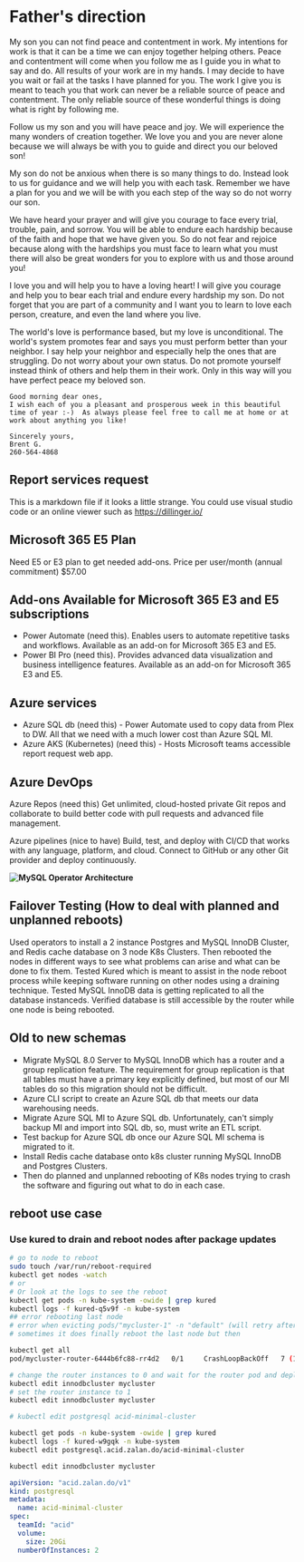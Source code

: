 # Father's direction

My son you can not find peace and contentment in work.  My intentions for work is that it can be a time we can enjoy together helping others. Peace and contentment will come when you follow me as I guide you in what to say and do. All results of your work are in my hands. I may decide to have you wait or fail at the tasks I have planned for you.  The work I give you is meant to teach you that work can never be a reliable source of peace and contentment. The only reliable source of these wonderful things is doing what is right by following me.

Follow us my son and you will have peace and joy.  We will experience the many wonders of creation together. We love you and you are never alone because we will always be with you to guide and direct you our beloved son!

My son do not be anxious when there is so many things to do.  Instead look to us for guidance and we will help you with each task.  Remember we have a plan for you and we will be with you each step of the way so do not worry our son.

We have heard your prayer and will give you courage to face every trial, trouble, pain, and sorrow.  You will be able to endure each hardship because of the faith and hope that we have given you.  So do not fear and rejoice because along with the hardships you must face to learn what you must there will also be great wonders for you to explore with us and those around you!

I love you and will help you to have a loving heart!  I will give you courage and help you to bear each trial and endure every hardship my son.  Do not forget that you are part of a community and I want you to learn to love each person, creature, and even the land where you live.

The world's love is performance based, but my love is unconditional. The world's system promotes fear and says you must perform better than your neighbor.  I say help your neighbor and especially help the ones that are struggling. Do not worry about your own status.  Do not promote yourself instead think of others and help them in their work. Only in this way will you have perfect peace my beloved son.

```text
Good morning dear ones,
I wish each of you a pleasant and prosperous week in this beautiful time of year :-)  As always please feel free to call me at home or at work about anything you like!  

Sincerely yours,
Brent G.
260-564-4868
```

## Report services request

This is a markdown file if it looks a little strange. You could use visual studio code or an online viewer such as <https://dillinger.io/>

## Microsoft 365 E5 Plan

Need E5 or E3 plan to get needed add-ons.
Price per user/month (annual commitment) $57.00

## Add-ons Available for Microsoft 365 E3 and E5 subscriptions

- Power Automate (need this). Enables users to automate repetitive tasks and workflows. Available as an add-on for Microsoft 365 E3 and E5.
- Power BI Pro (need this). Provides advanced data visualization and business intelligence features. Available as an add-on for Microsoft 365 E3 and E5.

## Azure services

- Azure SQL db (need this) - Power Automate used to copy data from Plex to DW.  All that we need with a much lower cost than Azure SQL MI.  
- Azure AKS (Kubernetes) (need this) - Hosts Microsoft teams accessible report request web app.

## Azure DevOps

Azure Repos (need this)
Get unlimited, cloud-hosted private Git repos and collaborate to build better code with pull requests and advanced file management.

Azure pipelines (nice to have)
Build, test, and deploy with CI/CD that works with any language, platform, and cloud. Connect to GitHub or any other Git provider and deploy continuously.

**![MySQL Operator Architecture](https://dev.mysql.com/doc/mysql-operator/en/images/mysql-operator-architecture.png)**

## Failover Testing (How to deal with planned and unplanned reboots)

Used operators to install a 2 instance Postgres and MySQL InnoDB Cluster, and Redis cache database on 3 node K8s Clusters. Then rebooted the nodes in different ways to see what problems can arise and what can be done to fix them. Tested Kured which is meant to assist in the node reboot process while keeping software running on other nodes using a draining technique. Tested MySQL InnoDB data is getting replicated to all the database instanceds. Verified database is still accessible by the router while one node is being rebooted.

## Old to new schemas

- Migrate MySQL 8.0 Server to MySQL InnoDB which has a router and a group replication feature.  The requirement for group replication is that all tables must have a primary key explicitly defined, but most of our MI tables do so this migration should not be difficult.
- Azure CLI script to create an Azure SQL db that meets our data warehousing needs.
- Migrate Azure SQL MI to Azure SQL db. Unfortunately, can't simply backup MI and import into SQL db, so, must write an ETL script.
- Test backup for Azure SQL db once our Azure SQL MI schema is migrated to it.
- Install Redis cache database onto k8s cluster running MySQL InnoDB and Postgres Clusters.  
- Then do planned and unplanned rebooting of K8s nodes trying to crash the software and figuring out what to do in each case.

## reboot use case

### Use kured to drain and reboot nodes after package updates

```bash
# go to node to reboot
sudo touch /var/run/reboot-required
kubectl get nodes -watch
# or
# Or look at the logs to see the reboot
kubectl get pods -n kube-system -owide | grep kured
kubectl logs -f kured-q5v9f -n kube-system
## error rebooting last node
# error when evicting pods/"mycluster-1" -n "default" (will retry after 5s): Cannot evict pod as it would violate the pod's disruption budget.
# sometimes it does finally reboot the last node but then

kubectl get all
pod/mycluster-router-6444b6fc88-rr4d2   0/1     CrashLoopBackOff   7 (110s ago)   13m

# change the router instances to 0 and wait for the router pod and deployment to be removed
kubectl edit innodbcluster mycluster
# set the router instance to 1
kubectl edit innodbcluster mycluster

# kubectl edit postgresql acid-minimal-cluster

kubectl get pods -n kube-system -owide | grep kured
kubectl logs -f kured-w9gqk -n kube-system
kubectl edit postgresql.acid.zalan.do/acid-minimal-cluster

kubectl edit innodbcluster mycluster

```

```yaml
apiVersion: "acid.zalan.do/v1"
kind: postgresql
metadata:
  name: acid-minimal-cluster
spec:
  teamId: "acid"
  volume:
    size: 20Gi
  numberOfInstances: 2
```
